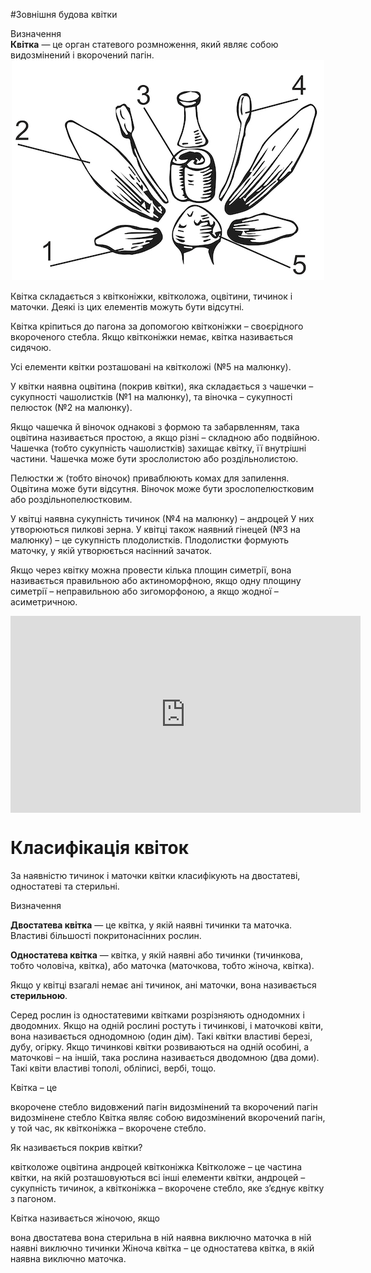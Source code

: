 #Зовнішня будова квітки

<div class="eoz-wrap">
<span class="eoz">Визначення</span>
<div class="eoz-text">
<b>Квiтка</b> — це орган статевого розмноження, який являє собою видозмiнений i вкорочений пагiн.
</div>
</div>

<div align="center">
<img src="pic1.jpg">
</div>

Квітка складається з <span class="p1">квітконіжки</span>, <span class="p1">квітколожа</span>,
<span class="p1">оцвітини</span>, <span class="p1">тичинок</span> і <span class="p1">маточки</span>. Деякі із цих елементів
можуть бути відсутні.

Квітка кріпиться до пагона за допомогою <span class="p1">квітконіжки</span> – своєрідного
вкороченого стебла. Якщо квітконіжки немає, квітка називається сидячою.

Усі елементи квітки розташовані на <span class="p1">квітколожі</span> (№5 на малюнку).

У квітки наявна <span class="p1">оцвітина</span> (покрив квітки), яка складається з
<span class="p1">чашечки</span> – сукупності чашолистків (№1 на малюнку), та <span class="p1">віночка</span>
– сукупності пелюсток (№2 на малюнку).

Якщо чашечка й віночок однакові з формою та забарвленням, така оцвітина називається простою, а якщо різні – складною або подвійною. Чашечка (тобто сукупність чашолистків) захищає квітку, її внутрішні частини. Чашечка може бути зрослолистою або роздільнолистою.

Пелюстки ж (тобто віночок) приваблюють комах для запилення. Оцвітина
може бути відсутня. Віночок може бути зрослопелюстковим або
роздільнопелюстковим.

У квітці наявна сукупність тичинок (№4 на малюнку) – <span class="p1">андроцей</span> У
них утворюються пилкові зерна. У квітці також наявний <span class="p1">гінецей</span> (№3
на малюнку) – це сукупність плодолистків. Плодолистки формують маточку,
у якій утворюється насінний зачаток.

Якщо через квітку можна провести кілька площин симетрії, вона
називається правильною або <span class="p1">актиноморфною</span>, якщо одну площину симетрії –
<span class="p1">неправильною</span> або <span class="p1">зигоморфоною</span>, а якщо жодної – <span class="p1">асиметричною</span>.

<div class="fluidMedia">
<iframe align="center" width="560" height="315" src="https://www.youtube.com/embed/xEYdiyKafkg" frameborder="0" allowfullscreen></iframe>
</div>
<div class="popup">
</div>

# Класифікація квіток

За наявністю <span class="p1">тичинок</span> і <span class="p1">маточки</span> квітки класифікують на
<span class="p1">двостатеві</span>, <span class="p1">одностатеві</span> та <span class="p1">стерильні</span>.

<div class="eoz-wrap">
<span class="eoz">Визначення</span>
<div class="eoz-text">
<p><b>Двостатева квiтка</b> — це квiтка, у якiй наявнi тичинки та маточка. Властивi
бiльшостi покритонасiнних рослин.</p>

<p><b>Одностатева квiтка</b> — квiтка, у якiй наявнi або тичинки (тичинкова,
тобто чоловiча, квiтка), або маточка (маточкова, тобто жiноча, квiтка).</p>

Якщо у квiтцi взагалi немає анi тичинок, анi маточки, вона називається <b>стерильною</b>.
</div>
</div>

Серед рослин із одностатевими квітками розрізняють однодомних і дводомних. Якщо на одній рослині ростуть і тичинкові, і маточкові квіти, вона називається <span class="p1">однодомною</span> (один дім). Такі квітки властиві березі,
дубу, огірку. Якщо тичинкові квітки розвиваються на одній особині, а маточкові – на іншій, така рослина називається <span class="p1">дводомною</span> (два доми).
Такі квіти властиві тополі, обліписі, вербі, тощо.

<quiz>
    <question>
    <p>Квітка – це</p>
    <answer>вкорочене стебло</answer>
    <answer>видовжений пагін</answer>
    <answer correct>видозмінений та вкорочений пагін</answer>
    <answer>видозмінене стебло</answer>
    <explanation>
    Квітка являє собою видозмінений вкорочений пагін, у той час, як квітконіжка – вкорочене стебло.
    </explanation>
    </question>
    <question>
    <p>Як називається покрив квітки?</p>
    <answer>квітколоже</answer>
    <answer correct>оцвітина</answer>
    <answer>андроцей</answer>
    <answer>квітконіжка</answer>
    <explanation>
    Квітколоже – це частина квітки, на якій розташовуються всі інші елементи квітки, андроцей – сукупність тичинок, а квітконіжка – вкорочене стебло, яке з’єднує квітку з пагоном.
    </explanation>
    </question>
    <question>
    <p>Квітка називається жіночою, якщо</p>
    <answer>вона двостатева</answer>
    <answer>вона стерильна</answer>
    <answer correct>в ній наявна виключно маточка</answer>
    <answer>в ній наявні виключно тичинки</answer>
    <explanation>
    Жіноча квітка – це одностатева квітка, в якій наявна виключно маточка.
    </explanation>
    </question>
</quiz>